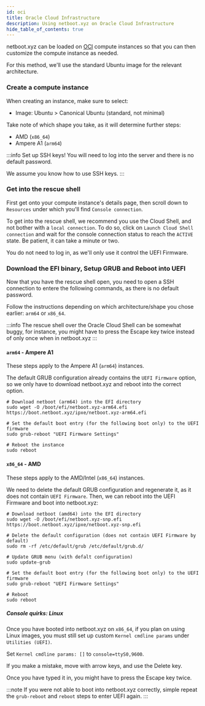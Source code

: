 ```yaml
---
id: oci
title: Oracle Cloud Infrastructure
description: Using netboot.xyz on Oracle Cloud Infrastructure
hide_table_of_contents: true
---
```


netboot.xyz can be loaded on [OCI](https://www.oracle.com/cloud/) compute instances so that you can then customize the compute instance as needed.

For this method, we'll use the standard Ubuntu image for the relevant architecture.

### Create a compute instance
When creating an instance, make sure to select:
- Image: Ubuntu > Canonical Ubuntu (standard, not minimal)

Take note of which shape you take, as it will determine further steps:
- AMD (`x86_64`)
- Ampere A1 (`arm64`)

:::info
Set up SSH keys!
You will need to log into the server and there is no default password.

We assume you know how to use SSH keys.
:::

### Get into the rescue shell
First get onto your compute instance's details page, then scroll down to `Resources` under which you'll find `Console connection`.

To get into the rescue shell, we recommend you use the Cloud Shell, and not bother with a `local connection`. To do so, click on `Launch Cloud Shell connection` and wait for the console connection status to reach the `ACTIVE` state. Be patient, it can take a minute or two.

You do not need to log in, as we'll only use it control the UEFI Firmware.

### Download the EFI binary, Setup GRUB and Reboot into UEFI

Now that you have the rescue shell open, you need to open a SSH connection to entere the following commands, as there is no default password.

Follow the instructions depending on which architecture/shape you chose earlier: `arm64` or `x86_64`.

:::info
The rescue shell over the Oracle Cloud Shell can be somewhat buggy, for instance, you might have to press the Escape key twice instead of only once when in netboot.xyz
:::

#### `arm64` - Ampere A1
These steps apply to the Ampere A1 (`arm64`) instances.

The default GRUB configuration already contains the `UEFI Firmware` option, so we only have to download netboot.xyz and reboot into the correct option.

```shell
# Download netboot (arm64) into the EFI directory
sudo wget -O /boot/efi/netboot.xyz-arm64.efi https://boot.netboot.xyz/ipxe/netboot.xyz-arm64.efi

# Set the default boot entry (for the following boot only) to the UEFI firmware
sudo grub-reboot "UEFI Firmware Settings"

# Reboot the instance
sudo reboot
```

#### `x86_64` - AMD
These steps apply to the AMD/Intel (`x86_64`) instances.

We need to delete the default GRUB configuration and regenerate it, as it does not contain `UEFI Firmware`. Then, we can reboot into the UEFI Firmware and boot into netboot.xyz:

```shell
# Download netboot (amd64) into the EFI directory
sudo wget -O /boot/efi/netboot.xyz-snp.efi https://boot.netboot.xyz/ipxe/netboot.xyz-snp.efi

# Delete the default configuration (does not contain UEFI Firmware by default)
sudo rm -rf /etc/default/grub /etc/default/grub.d/

# Update GRUB menu (with defalt configuration)
sudo update-grub

# Set the default boot entry (for the following boot only) to the UEFI firmware
sudo grub-reboot "UEFI Firmware Settings"

# Reboot
sudo reboot
```

##### Console quirks: Linux
Once you have booted into netboot.xyz on `x86_64`, if you plan on using Linux images, you must still set up custom `Kernel cmdline params` under `Utilities (UEFI)`.

Set `Kernel cmdline params: []` to `console=ttyS0,9600`.

If you make a mistake, move with arrow keys, and use the Delete key.

Once you have typed it in, you might have to press the Escape key twice.

:::note
If you were not able to boot into netboot.xyz correctly, simple repeat the `grub-reboot` and `reboot` steps to enter UEFI again.
:::